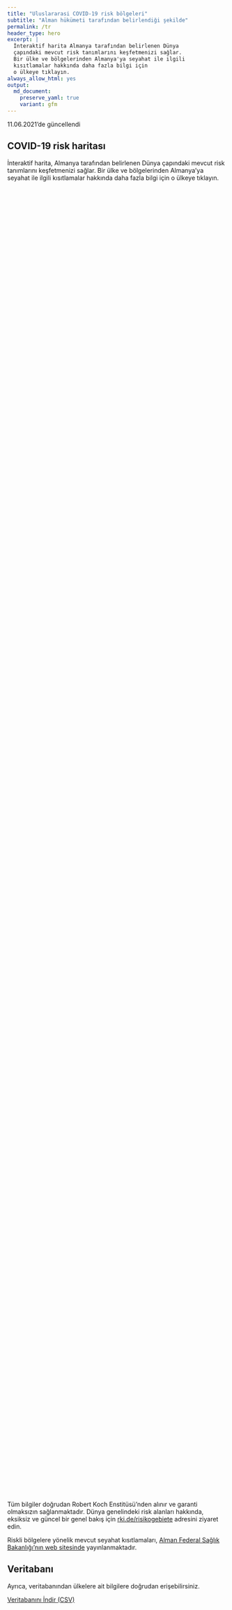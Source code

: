 ```yaml
---
title: "Uluslararasi COVID-19 risk bölgeleri"
subtitle: "Alman hükümeti tarafından belirlendiği şekilde"
permalink: /tr
header_type: hero
excerpt: |
  İnteraktif harita Almanya tarafından belirlenen Dünya 
  çapındaki mevcut risk tanımlarını keşfetmenizi sağlar.
  Bir ülke ve bölgelerinden Almanya'ya seyahat ile ilgili
  kısıtlamalar hakkında daha fazla bilgi için 
  o ülkeye tıklayın.
always_allow_html: yes
output: 
  md_document:
    preserve_yaml: true
    variant: gfm
---
```


<!-- Modify _R/index_tr.Rmd file instead -->

<p class="text-right font-weight-bold">

11.06.2021’de güncellendi

</p>

## COVID-19 risk haritası

İnteraktif harita, Almanya tarafından belirlenen Dünya çapındaki mevcut
risk tanımlarını keşfetmenizi sağlar. Bir ülke ve bölgelerinden
Almanya’ya seyahat ile ilgili kısıtlamalar hakkında daha fazla bilgi
için o ülkeye tıklayın.

<div id="leaflet" class="leaflet html-widget" style="width:100%;height:75vh;">

</div>

<script src="https://corona-atlas.de/assets/data/locale_tr.js"></script>

<script src="https://corona-atlas.de/assets/js/map.js"></script>

Tüm bilgiler doğrudan Robert Koch Enstitüsü’nden alınır ve garanti
olmaksızın sağlanmaktadır. Dünya genelindeki risk alanları hakkında,
eksiksiz ve güncel bir genel bakış için
[rki.de/risikogebiete](https://rki.de/risikogebiete) adresini ziyaret
edin.

Riskli bölgelere yönelik mevcut seyahat kısıtlamaları, [Alman Federal
Sağlık Bakanlığı’nın web
sitesinde](https://www.bundesgesundheitsministerium.de/en/coronavirus/current-information-for-travellers)
yayınlanmaktadır.

## Veritabanı

Ayrıca, veritabanından ülkelere ait bilgilere doğrudan erişebilirsiniz.

<div id="reactable" class="reactable html-widget" style="width:auto;height:auto;"></div>
<script type="application/json" data-for="reactable">{"x":{"tag":{"name":"Reactable","attribs":{"data":{"Ülke/Bölge":["Afganistan","Angola","Arnavutluk","Andorra","Birleşik Arap Emirlikleri","Arjantin","Ermenistan","Antigua-Barbuda","Avustralya","Avusturya","Azerbaycan","Burundi","Belçika","Benin","Burkina Faso","Bangladeş","Bulgaristan","Bahreyn","Bahamalar","Bosna-Hersek","Beyaz Rusya","Belize","Bolivya","Brezilya","Barbados","Brunei","Butan","Botsvana","Orta Afrika Cumhuriyeti","Kanada","İsviçre","Şili","Çin","Fildişi Sahili","Kamerun","Kongo Demokratik Cumhuriyeti","Kongo","Kolombiya","Komorlar","Verde Burnu","Kosta Rika","Küba","Kıbrıs","Çekya","Almanya","Cibuti","Dominik","Danimarka","Dominik Cumhuriyeti","Cezayir","Ekvator","Mısır","Eritre","İspanya","Estonya","Etiyopya","Finlandiya","Fiji","Fransa","Mikronezya","Gabon","Birleşik Krallık","Gürcistan","Gana","Gine","Gambiya","Gine-Bissau","Ekvatoral Gine","Yunanistan","Granada","Guatemala","Guyana","Hong Kong","Honduras","Hırvatistan","Haiti","Macaristan","Endonezya","Hindistan","İrlanda","Iran","Irak","İzlanda","İsrail","İtalya","Jamaika","Ürdün","Japonya","Kazakistan","Kenya","Kırgızistan","Kamboçya","Kiribati","Sen Kitts ve Nevis","Güney Kore","Kuveyt","Laos","Lübnan","Liberya","Libya","Sen Lucia","Lihtenştayn","Sri Lanka","Lesoto","Litvanya","Lüksemburg","Latviya","Fas","Monako","Moldova","Madagaskar","Maldivler","Meksika","Marşal Adaları","Kuzey Makedonya","Mali","Malta","Myanmar/Burma","Karadağ","Moğolistan","Mozambik","Moritanya","Mauritius","Malavi","Malezya","Namibya","Nijer","Nijerya","Nikaragua","Nie","Hollanda","Norveç","Nepal","Nauru","Yeni Zelanda","Umman","Pakistan","Panama","Peru","Filipinler","Palau","Papua Yeni Gine","Polonya","Kuzey Kore","Portekiz","Paraguay","Filistin","Katar","Romanya","Rusya Federasyonu","Ruanda","Suudi Arabistan","Sudan","Senegal","Singapur","Solomon Adaları","Sierra Leone","El Salvador","San Marino","Somali","Sırbistan","Güney Sudan","Sao Tome ve Principe","Surinam","Slovakya","Slovenya","İsveç","Esvatini","Seyşeller","Suriye","Çad","Togo","Tayland","Tacikistan","Türkmenistan","Timor-Leste","Tonga","Trinidad ve Tobago","Tunus","Türkiye","Tuvalu","Tanzanya Birleşik Cumhuriyeti","Uganda","Ukrayna","Uruguay","Birleşik Devletler","Özbekistan","Vatikan","Saint Vincent ve Grenadinler","Venezuella","Vietnam","Vanuatu","Samoa","Kosova","Yemen","Güney Afrika","Zambiya","Zimbabve"],"Risk seviyesi":["Riskli bölge","Riskli bölge","Risksiz Bölge","Riskli bölge","Riskli bölge","Yüksek vaka sayılı bölge","Risksiz Bölge","Risksiz Bölge","Risksiz Bölge","Risksiz Bölge","Risksiz Bölge","Riskli bölge","Riskli bölge","Riskli bölge","Riskli bölge","Riskli bölge","Risksiz Bölge","Yüksek vaka sayılı bölge","Riskli bölge","Risksiz Bölge","Riskli bölge","Riskli bölge","Yüksek vaka sayılı bölge","Virüs çeşidi bölgesi","Risksiz Bölge","Risksiz Bölge","Riskli bölge","Virüs çeşidi bölgesi","Riskli bölge","Risksiz Bölge","Kısmen riskli bölge","Yüksek vaka sayılı bölge","Risksiz Bölge","Riskli bölge","Riskli bölge","Riskli bölge","Riskli bölge","Yüksek vaka sayılı bölge","Riskli bölge","Yüksek vaka sayılı bölge","Yüksek vaka sayılı bölge","Riskli bölge","Risksiz Bölge","Risksiz Bölge",null,"Riskli bölge","Risksiz Bölge","Kısmen riskli bölge","Riskli bölge","Riskli bölge","Yüksek vaka sayılı bölge","Yüksek vaka sayılı bölge","Riskli bölge","Kısmen riskli bölge","Riskli bölge","Riskli bölge","Risksiz Bölge","Risksiz Bölge","Kısmen riskli bölge","Risksiz Bölge","Riskli bölge","Virüs çeşidi bölgesi","Riskli bölge","Riskli bölge","Riskli bölge","Riskli bölge","Riskli bölge","Riskli bölge","Kısmen riskli bölge","Risksiz Bölge","Riskli bölge","Riskli bölge","Risksiz Bölge","Riskli bölge","Kısmen riskli bölge","Riskli bölge","Risksiz Bölge","Riskli bölge","Virüs çeşidi bölgesi","Kısmen riskli bölge","Yüksek vaka sayılı bölge","Riskli bölge","Risksiz Bölge","Risksiz Bölge","Risksiz Bölge","Risksiz Bölge","Riskli bölge","Risksiz Bölge","Riskli bölge","Riskli bölge","Riskli bölge","Risksiz Bölge","Risksiz Bölge","Risksiz Bölge","Risksiz Bölge","Yüksek vaka sayılı bölge","Risksiz Bölge","Risksiz Bölge","Riskli bölge","Riskli bölge","Riskli bölge","Risksiz Bölge","Yüksek vaka sayılı bölge","Virüs çeşidi bölgesi","Riskli bölge","Riskli bölge","Riskli bölge","Riskli bölge","Risksiz Bölge","Risksiz Bölge","Riskli bölge","Yüksek vaka sayılı bölge","Riskli bölge","Risksiz Bölge","Risksiz Bölge","Riskli bölge","Risksiz Bölge","Risksiz Bölge","Risksiz Bölge","Yüksek vaka sayılı bölge","Virüs çeşidi bölgesi","Riskli bölge","Risksiz Bölge","Virüs çeşidi bölgesi","Yüksek vaka sayılı bölge","Yüksek vaka sayılı bölge","Riskli bölge","Riskli bölge","Riskli bölge","Risksiz Bölge","Kısmen riskli bölge","Kısmen riskli bölge","Virüs çeşidi bölgesi","Risksiz Bölge","Risksiz Bölge","Riskli bölge","Riskli bölge","Riskli bölge","Yüksek vaka sayılı bölge","Riskli bölge","Risksiz Bölge","Riskli bölge","Risksiz Bölge","Riskli bölge","Kısmen riskli bölge","Yüksek vaka sayılı bölge","Riskli bölge","Riskli bölge","Risksiz Bölge","Riskli bölge","Risksiz Bölge","Riskli bölge","Yüksek vaka sayılı bölge","Riskli bölge","Risksiz Bölge","Risksiz Bölge","Riskli bölge","Riskli bölge","Risksiz Bölge","Riskli bölge","Risksiz Bölge","Riskli bölge","Risksiz Bölge","Yüksek vaka sayılı bölge","Risksiz Bölge","Riskli bölge","Riskli bölge","Virüs çeşidi bölgesi","Yüksek vaka sayılı bölge","Yüksek vaka sayılı bölge","Riskli bölge","Riskli bölge","Risksiz Bölge","Riskli bölge","Riskli bölge","Riskli bölge","Risksiz Bölge","Yüksek vaka sayılı bölge","Yüksek vaka sayılı bölge","Riskli bölge","Risksiz Bölge","Yüksek vaka sayılı bölge","Risksiz Bölge","Risksiz Bölge","Virüs çeşidi bölgesi","Risksiz Bölge","Riskli bölge","Risksiz Bölge","Risksiz Bölge","Riskli bölge","Risksiz Bölge","Risksiz Bölge","Risksiz Bölge","Risksiz Bölge","Riskli bölge","Virüs çeşidi bölgesi","Virüs çeşidi bölgesi","Virüs çeşidi bölgesi"],"Detaylar":["21.02.2021'den beri","15.06.2020'den beri",null,"23.05.2021'den beri","18.04.2021'den beri","18.04.2021'den beri",null,null,null,null,null,"15.06.2020'den beri","30.09.2020'den beri","15.06.2020'den beri","15.06.2020'den beri","15.06.2020'den beri",null,"14.02.2021'den beri","25.04.2021'den beri",null,"15.06.2020'den beri","15.06.2020'den beri","24.01.2021'den beri","19.01.2021'den beri",null,null,"15.06.2020'den beri","07.02.2021'den beri","15.06.2020'den beri",null,"24.10.2020'den beri. Aşağıdaki bölgeler dahil edilmemiştir: -Aargau; -Basel-Land; -Basel-Stadt; -Bern; -Graubünden; -Solothurn; -Ticino; -Thurgau; -Zug; -Zürih","03.04.2021'den beri",null,"15.06.2020'den beri","15.06.2020'den beri","15.06.2020'den beri","15.06.2020'den beri","24.01.2021'den beri","15.06.2020'den beri","25.04.2021'den beri","09.05.2021'den beri","28.02.2021'den beri",null,null,null,"15.06.2020'den beri",null,"28.03.2021'den beri. Aşağıdaki bölgeler dahil edilmemiştir: -Faroe Adaları; -Grönland","30.05.2021'den beri","15.06.2020'den beri","31.01.2021'den beri","24.01.2021'den beri","15.06.2020'den beri","14.08.2020'den beri. Risk seviyesi aşağıdaki bölgeleri kapsar: -Endülüs, 14.08.2020'den beri; -Aragon, 31.07.2020'den beri; -Bask Bölgesi, 14.08.2020'den beri; -Ceuta, 13.06.2021'den beri; -Kastilya ve Leon, 14.08.2020'den beri; -Katalonya, 31.07.2020'den beri; -La Rioja, 03.04.2021'den beri; -Madrid, 14.08.2020'den beri; -Melilla, 14.08.2020'den beri; -Navarra, 31.07.2020'den beri","16.05.2021'den beri","15.06.2020'den beri",null,null,"23.05.2021'den beri. Aşağıdaki bölgeler dahil edilmemiştir: -Korsika; -Mayotte; -Yeni Kaledonya; -Polynesien; -Saint-Pierre ve Miquelon; -Wallis ve Futuna",null,"15.06.2020'den beri","23.05.2021'den beri","13.06.2021'den beri","15.06.2020'den beri","15.06.2020'den beri","15.06.2020'den beri","15.06.2020'den beri","15.06.2020'den beri","07.03.2021'den beri. Aşağıdaki bölgeler dahil edilmemiştir: -Athos Dağı; -Kuzey Ege; -Doğu Makedonya ve Trakya; -Mora",null,"15.06.2020'den beri","15.06.2020'den beri",null,"15.06.2020'den beri","23.05.2021'den beri. Risk seviyesi aşağıdaki bölgeleri kapsar: -Medimurje, 23.05.2021'den beri; -Varazdin, 23.05.2021'den beri","15.06.2020'den beri",null,"15.06.2020'den beri","26.04.2021'den beri","21.03.2021'den beri. Risk seviyesi aşağıdaki bölgeleri kapsar: -Border, 21.03.2021'den beri; -Dublin, 21.03.2021'den beri; -Mid-East, 21.03.2021'den beri","24.01.2021'den beri","15.06.2020'den beri",null,null,null,null,"16.05.2021'den beri",null,"15.06.2020'den beri","15.06.2020'den beri","15.06.2020'den beri",null,null,null,null,"21.03.2021'den beri",null,null,"15.06.2020'den beri","15.06.2020'den beri","23.05.2021'den beri",null,"13.06.2021'den beri","31.01.2021'den beri","06.06.2021'den beri","25.09.2020'den beri","11.04.2021'den beri","15.06.2020'den beri",null,null,"15.06.2020'den beri","09.05.2021'den beri","13.06.2021'den beri",null,null,"15.06.2020'den beri",null,null,null,"13.06.2021'den beri","07.02.2021'den beri","15.06.2020'den beri",null,"07.02.2021'den beri","13.06.2021'den beri","13.06.2021'den beri","15.06.2020'den beri","15.06.2020'den beri","15.06.2020'den beri",null,"30.05.2021'den beri. Aşağıdaki bölgeler dahil edilmemiştir: -Bonaire; -Curaçao; -Sint Eustatius ve Saba","08.11.2020'den beri. Risk seviyesi aşağıdaki bölgeleri kapsar: -Agder, 02.05.2021'den beri; -Oslo, 08.11.2020'den beri; -Troms og Finnmark, 06.06.2021'den beri; -Trøndelag, 06.06.2021'den beri; -Vestfold og Telemark, 09.05.2021'den beri","16.05.2021'den beri",null,null,"23.05.2021'den beri","15.06.2020'den beri","28.02.2021'den beri","03.04.2021'den beri","15.06.2020'den beri",null,"17.06.2020'den beri",null,"15.06.2020'den beri","18.04.2021'den beri. Risk seviyesi aşağıdaki bölgeleri kapsar: -Azorlar, 18.04.2021'den beri; -Lizbon, 13.06.2021'den beri","21.03.2021'den beri","16.05.2021'den beri","13.06.2021'den beri",null,"15.06.2020'den beri",null,"15.06.2020'den beri","31.01.2021'den beri","15.06.2020'den beri",null,null,"15.06.2020'den beri","15.06.2020'den beri",null,"15.06.2020'den beri",null,"15.06.2020'den beri",null,"23.05.2021'den beri",null,"23.05.2021'den beri","06.06.2021'den beri","31.01.2021'den beri","14.02.2021'den beri","31.01.2021'den beri","15.06.2020'den beri","15.06.2020'den beri",null,"15.06.2020'den beri","17.06.2020'den beri","17.06.2020'den beri",null,"23.05.2021'den beri","25.04.2021'den beri","06.06.2021'den beri",null,"14.03.2021'den beri",null,null,"06.06.2021'den beri",null,"15.06.2020'den beri",null,null,"15.06.2020'den beri",null,null,null,null,"15.06.2020'den beri","13.01.2021'den beri","07.02.2021'den beri","07.02.2021'den beri"]},"columns":[{"accessor":"Ülke/Bölge","name":"Ülke/Bölge","type":"character"},{"accessor":"Risk seviyesi","name":"Risk seviyesi","type":"character"},{"accessor":"Detaylar","name":"Detaylar","type":"character"}],"filterable":true,"searchable":true,"defaultPageSize":10,"showPageSizeOptions":true,"pageSizeOptions":[10,25,50,100],"paginationType":"jump","showPageInfo":true,"minRows":1,"striped":true,"dataKey":"ef57d92095470e94202e92cf33006243","key":"ef57d92095470e94202e92cf33006243"},"children":[]},"class":"reactR_markup"},"evals":[],"jsHooks":[]}</script>

<p class="text-center my-5">

<a href="assets/dist/db_countries_risk_tr.csv" class="btn btn-primary">Veritabanını
İndir (CSV)</a>

</p>
